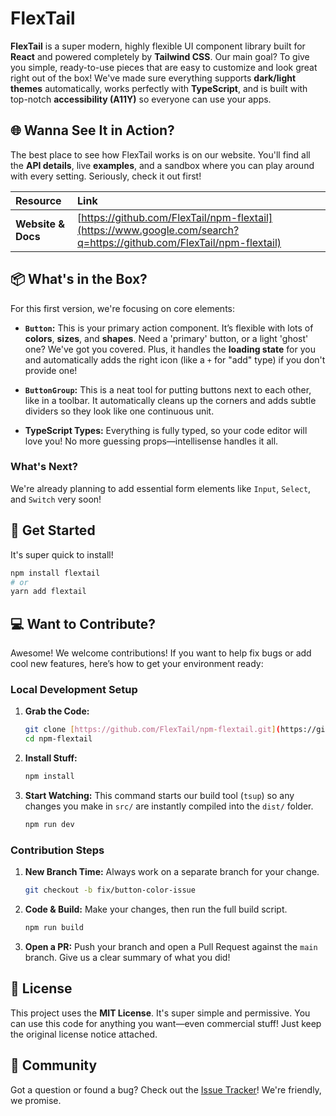 # FlexTail

**FlexTail** is a super modern, highly flexible UI component library built for **React** and powered completely by **Tailwind CSS**. Our main goal? To give you simple, ready-to-use pieces that are easy to customize and look great right out of the box\! We've made sure everything supports **dark/light themes** automatically, works perfectly with **TypeScript**, and is built with top-notch **accessibility (A11Y)** so everyone can use your apps.

## 🌐 Wanna See It in Action?

The best place to see how FlexTail works is on our website. You'll find all the **API details**, live **examples**, and a sandbox where you can play around with every setting. Seriously, check it out first\!

| **Resource** | **Link** |
| :--- | :--- |
| **Website & Docs** | [https://github.com/FlexTail/npm-flextail](https://www.google.com/search?q=https://github.com/FlexTail/npm-flextail)|

<!-- | **Component Playground** | [https://github.com/FlexTail/npm-f;extail](https://www.google.com/search?q=https://github.com/FlexTail/npm-flextail) | -->

## 📦 What's in the Box?

For this first version, we're focusing on core elements:

  * **`Button`:** This is your primary action component. It’s flexible with lots of **colors**, **sizes**, and **shapes**. Need a 'primary' button, or a light 'ghost' one? We've got you covered. Plus, it handles the **loading state** for you and automatically adds the right icon (like a `+` for "add" type) if you don't provide one\!

  * **`ButtonGroup`:** This is a neat tool for putting buttons next to each other, like in a toolbar. It automatically cleans up the corners and adds subtle dividers so they look like one continuous unit.

  * **TypeScript Types:** Everything is fully typed, so your code editor will love you\! No more guessing props—intellisense handles it all.

### What's Next?

We're already planning to add essential form elements like `Input`, `Select`, and `Switch` very soon\!

## 🚀 Get Started

It's super quick to install\!

```bash
npm install flextail
# or
yarn add flextail
```


## 💻 Want to Contribute?

Awesome\! We welcome contributions\! If you want to help fix bugs or add cool new features, here’s how to get your environment ready:

### Local Development Setup

1.  **Grab the Code:**

    ```bash
    git clone [https://github.com/FlexTail/npm-flextail.git](https://github.com/FlexTail/npm-flextail.git)
    cd npm-flextail
    ```

2.  **Install Stuff:**

    ```bash
    npm install
    ```

3.  **Start Watching:**
    This command starts our build tool (`tsup`) so any changes you make in `src/` are instantly compiled into the `dist/` folder.

    ```bash
    npm run dev
    ```

### Contribution Steps

1.  **New Branch Time:** Always work on a separate branch for your change.

    ```bash
    git checkout -b fix/button-color-issue
    ```

2.  **Code & Build:** Make your changes, then run the full build script.

    ```bash
    npm run build
    ```

3.  **Open a PR:** Push your branch and open a Pull Request against the `main` branch. Give us a clear summary of what you did\!

## 📜 License

This project uses the **MIT License**. It's super simple and permissive. You can use this code for anything you want—even commercial stuff\! Just keep the original license notice attached.

## 🤝 Community

Got a question or found a bug? Check out the [Issue Tracker](https://www.google.com/search?q=https://github.com/FlexTail/npm-flextail/issues)\! We're friendly, we promise.